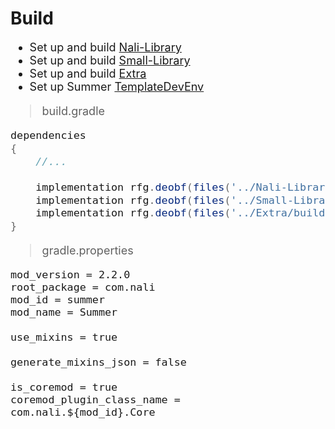 # Build
<span style="font-size: large; ">

- Set up and build [Nali-Library](https://github.com/spacecat393/Nali-Library)
- Set up and build [Small-Library](https://github.com/spacecat393/Small-Library)
- Set up and build [Extra](https://github.com/spacecat393/Extra)
- Set up Summer [TemplateDevEnv](https://github.com/CleanroomMC/TemplateDevEnv)
>build.gradle
```groovy
dependencies
{
	//...

	implementation rfg.deobf(files('../Nali-Library/build/libs/nali.jar'))
    implementation rfg.deobf(files('../Small-Library/build/libs/small.jar'))
    implementation rfg.deobf(files('../Extra/build/libs/extra.jar'))
}
```
>gradle.properties
```properties
mod_version = 2.2.0
root_package = com.nali
mod_id = summer
mod_name = Summer

use_mixins = true

generate_mixins_json = false

is_coremod = true
coremod_plugin_class_name = com.nali.${mod_id}.Core
```
</span>